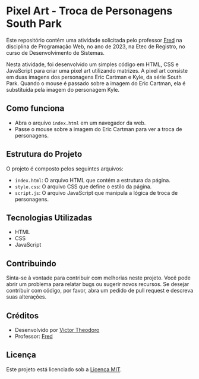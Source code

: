 # Pixel Art - Troca de Personagens South Park

Este repositório contém uma atividade solicitada pelo professor [Fred](https://github.com/fbamuniz) na disciplina de Programação Web, no ano de 2023, na Etec de Registro, no curso de Desenvolvimento de Sistemas. 

Nesta atividade, foi desenvolvido um simples código em HTML, CSS e JavaScript para criar uma pixel art utilizando matrizes. A pixel art consiste em duas imagens dos personagens Eric Cartman e Kyle, da série South Park. Quando o mouse é passado sobre a imagem do Eric Cartman, ela é substituída pela imagem do personagem Kyle.

## Como funciona

- Abra o arquivo `index.html` em um navegador da web.
- Passe o mouse sobre a imagem do Eric Cartman para ver a troca de personagens.

## Estrutura do Projeto

O projeto é composto pelos seguintes arquivos:

- `index.html`: O arquivo HTML que contém a estrutura da página.
- `style.css`: O arquivo CSS que define o estilo da página.
- `script.js`: O arquivo JavaScript que manipula a lógica de troca de personagens.

## Tecnologias Utilizadas

- HTML
- CSS
- JavaScript

## Contribuindo

Sinta-se à vontade para contribuir com melhorias neste projeto. Você pode abrir um problema para relatar bugs ou sugerir novos recursos. Se desejar contribuir com código, por favor, abra um pedido de pull request e descreva suas alterações.

## Créditos

- Desenvolvido por [Victor Theodoro](https://github.com/VTheodoro)
- Professor: [Fred](https://github.com/fbamuniz)

## Licença

Este projeto está licenciado sob a [Licença MIT](LICENSE).
